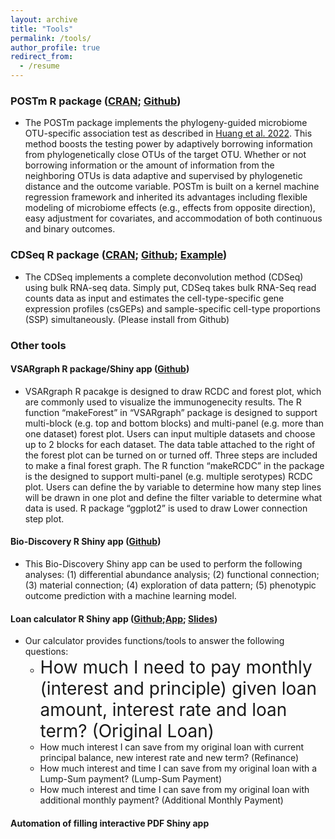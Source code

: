 ```yaml
---
layout: archive
title: "Tools"
permalink: /tools/
author_profile: true
redirect_from:
  - /resume
---
```


### POSTm R package ([CRAN](https://CRAN.R-project.org/package=POSTm); [Github](https://github.com/hczdavid/POSTm))

* The POSTm package implements the phylogeny-guided microbiome OTU-specific association test as described in [Huang et al. 2022](https://microbiomejournal.biomedcentral.com/articles/10.1186/s40168-022-01266-3). This method boosts the testing power by adaptively borrowing information from phylogenetically close OTUs of the target OTU. Whether or not borrowing information or the amount of information from the neighboring OTUs is data adaptive and supervised by phylogenetic distance and the outcome variable. POSTm is built on a kernel machine regression framework and inherited its advantages including flexible modeling of microbiome effects (e.g., effects from opposite direction), easy adjustment for covariates, and accommodation of both continuous and binary outcomes. 

### CDSeq R package ([CRAN](https://CRAN.R-project.org/package=CDSeq); [Github](https://github.com/kkang7/CDSeq_R_Package); [Example](https://github.com/hczdavid/CDSeq))

* The CDSeq implements a complete deconvolution method (CDSeq) using bulk RNA-seq data. Simply put, CDSeq takes bulk RNA-Seq read counts data as input and estimates the cell-type-specific gene expression profiles (csGEPs) and sample-specific cell-type proportions (SSP) simultaneously. (Please install from Github)

### Other tools

#### VSARgraph R package/Shiny app ([Github](https://github.com/hczdavid/ImmunoGraph))

* VSARgraph R pacakge is designed to draw RCDC and forest plot, which are commonly used to visualize the immunogenecity results. The R function “makeForest” in “VSARgraph” package is designed to support multi-block (e.g. top and bottom blocks) and multi-panel (e.g. more than one dataset) forest plot. Users can input multiple datasets and choose up to 2 blocks for each dataset. The data table attached to the right of the forest plot can be turned on or turned off. Three steps are included to make a final forest graph. The R function “makeRCDC” in the package is the designed to support multi-panel (e.g. multiple serotypes) RCDC plot. Users can define the by variable to determine how many step lines will be drawn in one plot and define the filter variable to determine what data is used. R package “ggplot2” is used to draw Lower connection step plot.


#### Bio-Discovery R Shiny app ([Github](https://github.com/hczdavid/biodiscovery))

* This Bio-Discovery Shiny app can be used to perform the following analyses: (1) differential abundance analysis; (2) functional connection; (3) material connection; (4) exploration of data pattern; (5) phenotypic outcome prediction with a machine learning model.  

#### Loan calculator R Shiny app ([Github](https://github.com/hczdavid/LoanCalculator);[App](https://davidnadia.shinyapps.io/mortgage_calculator/); [Slides](http://hczdavid.github.io/files/loan.pdf))

* Our calculator provides functions/tools to answer the following questions: 
  * <span style="font-size:2em;">How much I need to pay monthly (interest and principle) given loan amount, interest rate and loan term? (Original Loan)</span>
  * How much interest I can save from my original loan with current principal balance, new interest rate and new term? (Refinance)
  * How much interest and time I can save from my original loan with a Lump-Sum payment? (Lump-Sum Payment)
  * How much interest and time I can save from my original loan with additional monthly payment? (Additional Monthly Payment)



#### Automation of filling interactive PDF Shiny app





